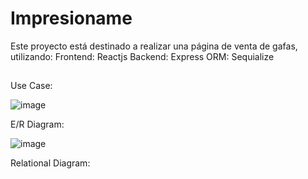# Impresioname
Este proyecto está destinado a realizar una página de venta de gafas, utilizando:
Frontend: Reactjs
Backend: Express
ORM: Sequialize
##
Use Case:

![image](https://github.com/AlejandroCruzPulido/Project/assets/118463976/ba5a5b07-957a-4c2a-9986-d6c63e356287)

E/R Diagram:

![image](https://github.com/AlejandroCruzPulido/Project/assets/118463976/cdf92ab9-5ff2-48f5-a81c-3f929e14d1b4)


Relational Diagram:


